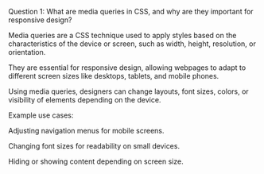 Question 1: What are media queries in CSS, and why are they important for responsive design?

Media queries are a CSS technique used to apply styles based on the characteristics of the device or screen, such as width, height, resolution, or orientation.

They are essential for responsive design, allowing webpages to adapt to different screen sizes like desktops, tablets, and mobile phones.

Using media queries, designers can change layouts, font sizes, colors, or visibility of elements depending on the device.

Example use cases:

Adjusting navigation menus for mobile screens.

Changing font sizes for readability on small devices.

Hiding or showing content depending on screen size.